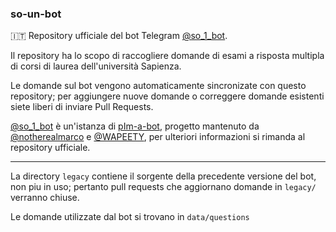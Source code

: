 ### so-un-bot

🇮🇹 Repository ufficiale del bot Telegram [@so_1_bot](https://t.me/so_1_bot).

Il repository ha lo scopo di raccogliere domande di esami a risposta multipla di corsi di laurea dell'università Sapienza.

Le domande sul bot vengono automaticamente sincronizate con questo repository; per aggiungere nuove domande o correggere domande esistenti siete liberi di inviare Pull Requests.

[@so_1_bot](https://t.me/so_1_bot) è un'istanza di [pIm-a-bot](https://github.com/WAPEETY/pIm-a-bot), progetto mantenuto da [@notherealmarco](https://github.com/notherealmarco) e [@WAPEETY](https://github.com/WAPEETY), per ulteriori informazioni si rimanda al repository ufficiale.

---
La directory `legacy` contiene il sorgente della precedente versione del bot, non piu in uso; pertanto pull requests che aggiornano domande in `legacy/` verranno chiuse.

Le domande utilizzate dal bot si trovano in `data/questions`
